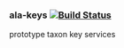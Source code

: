 ### ala-keys    [![Build Status](https://travis-ci.org/AtlasOfLivingAustralia/ala-keys.svg?branch=master)](https://travis-ci.org/AtlasOfLivingAustralia/ala-keys)

prototype taxon key services
